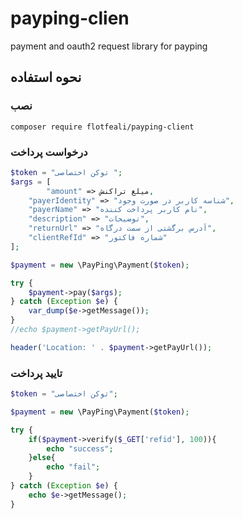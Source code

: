 # payping-clien

payment and oauth2 request library for payping

## نحوه استفاده
### نصب
``composer require flotfeali/payping-client``

### درخواست پرداخت
```php
$token = "توکن اختصاصی ";
$args = [
        "amount" => میلغ تراکنش,
    "payerIdentity" => "شناسه کاربر در صورت وجود",
    "payerName" => "نام کاربر پرداخت کننده",
    "description" => "توضیحات",
    "returnUrl" => "آدرس برگشتی از سمت درگاه",
    "clientRefId" => "شماره فاکتور"
];

$payment = new \PayPing\Payment($token);

try {
    $payment->pay($args);
} catch (Exception $e) {
    var_dump($e->getMessage());
}
//echo $payment->getPayUrl();

header('Location: ' . $payment->getPayUrl());
```

### تایید پرداخت
```php
$token = "توکن اختصاصی";

$payment = new \PayPing\Payment($token);

try {
    if($payment->verify($_GET['refid'], 100)){
        echo "success";
    }else{
        echo "fail";
    }
} catch (Exception $e) {
    echo $e->getMessage();
}
``` 

